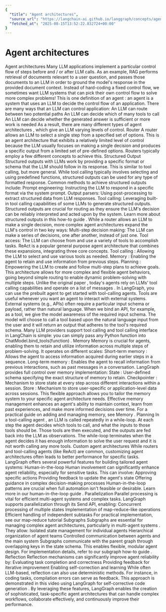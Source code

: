```yaml
---
{
  "title": "Agent architectures",
  "source_url": "https://langchain-ai.github.io/langgraph/concepts/agentic_concepts/",
  "fetched_at": "2025-08-15T13:52:22.832724+00:00"
}
---
```


# Agent architectures

Agent architectures
Many LLM applications implement a particular control flow of steps before and / or after LLM calls. As an example,
RAG
performs retrieval of documents relevant to a user question, and passes those documents to an LLM in order to ground the model's response in the provided document context.
Instead of hard-coding a fixed control flow, we sometimes want LLM systems that can pick their own control flow to solve more complex problems! This is one definition of an
agent
:
an agent is a system that uses an LLM to decide the control flow of an application.
There are many ways that an LLM can control application:
An LLM can route between two potential paths
An LLM can decide which of many tools to call
An LLM can decide whether the generated answer is sufficient or more work is needed
As a result, there are many different types of
agent architectures
, which give an LLM varying levels of control.
Router
A router allows an LLM to select a single step from a specified set of options. This is an agent architecture that exhibits a relatively limited level of control because the LLM usually focuses on making a single decision and produces a specific output from a limited set of pre-defined options. Routers typically employ a few different concepts to achieve this.
Structured Output
Structured outputs with LLMs work by providing a specific format or schema that the LLM should follow in its response. This is similar to tool calling, but more general. While tool calling typically involves selecting and using predefined functions, structured outputs can be used for any type of formatted response. Common methods to achieve structured outputs include:
Prompt engineering: Instructing the LLM to respond in a specific format via the system prompt.
Output parsers: Using post-processing to extract structured data from LLM responses.
Tool calling: Leveraging built-in tool calling capabilities of some LLMs to generate structured outputs.
Structured outputs are crucial for routing as they ensure the LLM's decision can be reliably interpreted and acted upon by the system. Learn more about
structured outputs in this how-to guide
.
While a router allows an LLM to make a single decision, more complex agent architectures expand the LLM's control in two key ways:
Multi-step decision making: The LLM can make a series of decisions, one after another, instead of just one.
Tool access: The LLM can choose from and use a variety of tools to accomplish tasks.
ReAct
is a popular general purpose agent architecture that combines these expansions, integrating three core concepts.
Tool calling
: Allowing the LLM to select and use various tools as needed.
Memory
: Enabling the agent to retain and use information from previous steps.
Planning
: Empowering the LLM to create and follow multi-step plans to achieve goals.
This architecture allows for more complex and flexible agent behaviors, going beyond simple routing to enable dynamic problem-solving with multiple steps. Unlike the original
paper
, today's agents rely on LLMs'
tool calling
capabilities and operate on a list of
messages
.
In LangGraph, you can use the prebuilt
agent
to get started with tool-calling agents.
Tools are useful whenever you want an agent to interact with external systems. External systems (e.g., APIs) often require a particular input schema or payload, rather than natural language. When we bind an API, for example, as a tool, we give the model awareness of the required input schema. The model will choose to call a tool based upon the natural language input from the user and it will return an output that adheres to the tool's required schema.
Many LLM providers support tool calling
and
tool calling interface
in LangChain is simple: you can simply pass any Python
function
into
ChatModel.bind_tools(function)
.
Memory
Memory
is crucial for agents, enabling them to retain and utilize information across multiple steps of problem-solving. It operates on different scales:
Short-term memory
: Allows the agent to access information acquired during earlier steps in a sequence.
Long-term memory
: Enables the agent to recall information from previous interactions, such as past messages in a conversation.
LangGraph provides full control over memory implementation:
State
: User-defined schema specifying the exact structure of memory to retain.
Checkpointer
: Mechanism to store state at every step across different interactions within a session.
Store
: Mechanism to store user-specific or application-level data across sessions.
This flexible approach allows you to tailor the memory system to your specific agent architecture needs. Effective memory management enhances an agent's ability to maintain context, learn from past experiences, and make more informed decisions over time. For a practical guide on adding and managing memory, see
Memory
.
Planning
In a tool-calling
agent
, an LLM is called repeatedly in a while-loop. At each step the agent decides which tools to call, and what the inputs to those tools should be. Those tools are then executed, and the outputs are fed back into the LLM as observations. The while-loop terminates when the agent decides it has enough information to solve the user request and it is not worth calling any more tools.
Custom agent architectures
While routers and tool-calling agents (like ReAct) are common,
customizing agent architectures
often leads to better performance for specific tasks. LangGraph offers several powerful features for building tailored agent systems:
Human-in-the-loop
Human involvement can significantly enhance agent reliability, especially for sensitive tasks. This can involve:
Approving specific actions
Providing feedback to update the agent's state
Offering guidance in complex decision-making processes
Human-in-the-loop patterns are crucial when full automation isn't feasible or desirable. Learn more in our
human-in-the-loop guide
.
Parallelization
Parallel processing is vital for efficient multi-agent systems and complex tasks. LangGraph supports parallelization through its
Send
API, enabling:
Concurrent processing of multiple states
Implementation of map-reduce-like operations
Efficient handling of independent subtasks
For practical implementation, see our
map-reduce tutorial
Subgraphs
Subgraphs
are essential for managing complex agent architectures, particularly in
multi-agent systems
. They allow:
Isolated state management for individual agents
Hierarchical organization of agent teams
Controlled communication between agents and the main system
Subgraphs communicate with the parent graph through overlapping keys in the state schema. This enables flexible, modular agent design. For implementation details, refer to our
subgraph how-to guide
.
Reflection
Reflection mechanisms can significantly improve agent reliability by:
Evaluating task completion and correctness
Providing feedback for iterative improvement
Enabling self-correction and learning
While often LLM-based, reflection can also use deterministic methods. For instance, in coding tasks, compilation errors can serve as feedback. This approach is demonstrated in
this video using LangGraph for self-corrective code generation
.
By leveraging these features, LangGraph enables the creation of sophisticated, task-specific agent architectures that can handle complex workflows, collaborate effectively, and continuously improve their performance.
